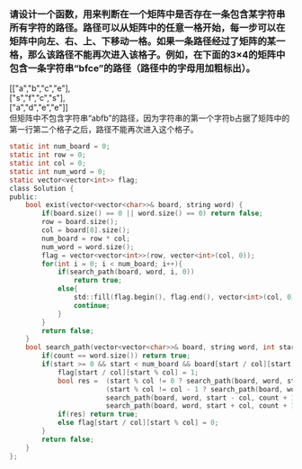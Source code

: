 ### 请设计一个函数，用来判断在一个矩阵中是否存在一条包含某字符串所有字符的路径。路径可以从矩阵中的任意一格开始，每一步可以在矩阵中向左、右、上、下移动一格。如果一条路径经过了矩阵的某一格，那么该路径不能再次进入该格子。例如，在下面的3×4的矩阵中包含一条字符串“bfce”的路径（路径中的字母用加粗标出）。
[["a","b","c","e"],  
["s","f","c","s"],  
["a","d","e","e"]]  
但矩阵中不包含字符串“abfb”的路径，因为字符串的第一个字符b占据了矩阵中的第一行第二个格子之后，路径不能再次进入这个格子。
```c
static int num_board = 0;
static int row = 0;
static int col = 0;
static int num_word = 0;
static vector<vector<int>> flag;
class Solution {
public:
    bool exist(vector<vector<char>>& board, string word) {
        if(board.size() == 0 || word.size() == 0) return false;
        row = board.size();
        col = board[0].size();
        num_board = row * col;
        num_word = word.size();
        flag = vector<vector<int>>(row, vector<int>(col, 0));
        for(int i = 0; i < num_board; i++){
            if(search_path(board, word, i, 0))
                return true;
            else{
                std::fill(flag.begin(), flag.end(), vector<int>(col, 0));
                continue;
            }        
        }
        return false;
    }
    bool search_path(vector<vector<char>>& board, string word, int start, int count){
        if(count == word.size()) return true;
        if(start >= 0 && start < num_board && board[start / col][start % col] == word[count] && flag[start / col][start % col] == 0){
            flag[start / col][start % col] = 1;
            bool res =  (start % col != 0 ? search_path(board, word, start - 1, count + 1) : false) ||
                        (start % col != col - 1 ? search_path(board, word, start + 1, count + 1) : false) ||
                        search_path(board, word, start - col, count + 1) ||
                        search_path(board, word, start + col, count + 1);
            if(res) return true;
            else flag[start / col][start % col] = 0;
        }
        return false;
    }
};
```